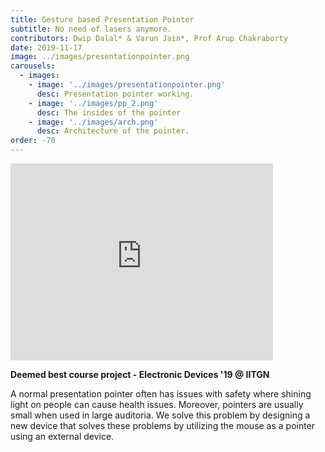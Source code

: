 ```yaml
---
title: Gesture based Presentation Pointer
subtitle: No need of lasers anymore.
contributors: Dwip Dalal* & Varun Jain*, Prof Arup Chakraborty
date: 2019-11-17
image: ../images/presentationpointer.png
carousels: 
  - images: 
    - image: '../images/presentationpointer.png'
      desc: Presentation pointer working.
    - image: '../images/pp_2.png'
      desc: The insides of the pointer
    - image: '../images/arch.png'
      desc: Architecture of the pointer.
order: -70
---
```


<iframe width="420" height="315" src="http://www.youtube.com/embed/GQc7L0EPPWk" frameborder="0" allowfullscreen></iframe>

**Deemed best course project - Electronic Devices '19 @ IITGN**

A normal presentation pointer often has issues with safety where shining light on people can cause health issues. Moreover, pointers are usually small when used in large auditoria. We solve this problem by designing a new device that solves these problems by utilizing the mouse as a pointer using an external device.



